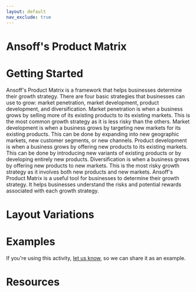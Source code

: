 ```yaml
---
layout: default
nav_exclude: true
---
```

# Ansoff's Product Matrix
# Getting Started

Ansoff's Product Matrix is a framework that helps businesses determine their growth strategy. There are four basic strategies that businesses can use to grow: market penetration, market development, product development, and diversification. Market penetration is when a business grows by selling more of its existing products to its existing markets. This is the most common growth strategy as it is less risky than the others. Market development is when a business grows by targeting new markets for its existing products. This can be done by expanding into new geographic markets, new customer segments, or new channels. Product development is when a business grows by offering new products to its existing markets. This can be done by introducing new variants of existing products or by developing entirely new products. Diversification is when a business grows by offering new products to new markets. This is the most risky growth strategy as it involves both new products and new markets. Ansoff's Product Matrix is a useful tool for businesses to determine their growth strategy. It helps businesses understand the risks and potential rewards associated with each growth strategy.

# Layout Variations
# Examples
If you're using this activity, [let us know](https://github.com/Standards-and-Practices/structured-rapid-development/issues/new?assignees=&labels=documentation&template=example-submission.md&title=Example+of+%5Byour+pattern+here%5D), so we can share it as an example.
# Resources